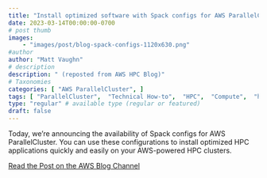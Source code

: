 ```yaml
---
title: "Install optimized software with Spack configs for AWS ParallelCluster"
date: 2023-03-14T00:00:00-0700
# post thumb
images:
    - "images/post/blog-spack-configs-1120x630.png"
#author
author: "Matt Vaughn"
# description
description: " (reposted from AWS HPC Blog)"
# Taxonomies
categories: [ "AWS ParallelCluster", ]
tags: [ "ParallelCluster",  "Technical How-to",  "HPC",  "Compute",  "hpcblog", ]
type: "regular" # available type (regular or featured)
draft: false
---
```


Today, we’re announcing the availability of Spack configs for AWS ParallelCluster. You can use these configurations to install optimized HPC applications quickly and easily on your AWS-powered HPC clusters.

<a href="https://aws.amazon.com/blogs/hpc/install-optimized-software-with-spack-configs-for-aws-parallelcluster/" class="btn btn-primary btn-lg active" role="button" aria-pressed="true" style="margin-top: 8px;">Read the Post on the AWS Blog Channel</a>
